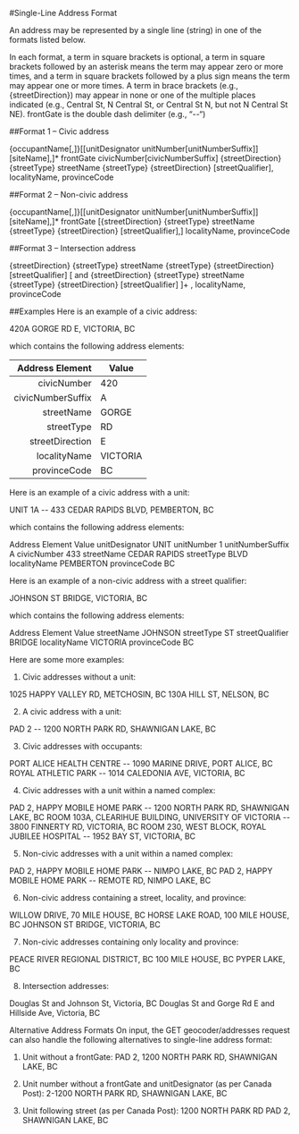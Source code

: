 #Single-Line Address Format

An address may be represented by a single line (string) in one of the formats listed below. 

In each format, a term in square brackets is optional, a term in square brackets followed by an asterisk means the term may appear zero or more times, and a term in square brackets followed by a plus sign means the term may appear one or more times.  A term in brace brackets (e.g., {streetDirection}) may appear in none or one of the multiple places indicated (e.g., Central St, N Central St, or Central St N, but not N Central St NE). frontGate is the double dash delimiter (e.g., “--“) 

##Format 1 – Civic address

{occupantName[,]}[[unitDesignator unitNumber[unitNumberSuffix]] [siteName],]* frontGate civicNumber[civicNumberSuffix] {streetDirection} {streetType} streetName {streetType} {streetDirection} [streetQualifier], localityName, provinceCode


##Format 2 – Non-civic address

{occupantName[,]}[[unitDesignator unitNumber[unitNumberSuffix]] [siteName],]* frontGate [{streetDirection} {streetType} streetName {streetType} {streetDirection} [streetQualifier],] localityName, provinceCode


##Format 3 – Intersection address

{streetDirection} {streetType} streetName {streetType} {streetDirection} [streetQualifier] [ and {streetDirection} {streetType} streetName {streetType} {streetDirection} [streetQualifier] ]+ , localityName, provinceCode


##Examples
Here is an example of a civic address:

420A GORGE RD E, VICTORIA, BC

which contains the following address elements:

Address Element |	Value
----: | -----------
civicNumber |	420
civicNumberSuffix |	A
streetName |	GORGE
streetType |	RD
streetDirection |	E
localityName |	VICTORIA
provinceCode |	BC


Here is an example of a civic address with a unit:

UNIT 1A -- 433 CEDAR RAPIDS BLVD, PEMBERTON, BC 

which contains the following address elements:

Address Element	Value
unitDesignator	UNIT
unitNumber	1
unitNumberSuffix	A
civicNumber	433
streetName	CEDAR RAPIDS
streetType	BLVD
localityName	PEMBERTON
provinceCode	BC


Here is an example of a non-civic address with a street qualifier:

JOHNSON ST BRIDGE, VICTORIA, BC 

which contains the following address elements:

Address Element	Value
streetName	JOHNSON
streetType	ST
streetQualifier	BRIDGE
localityName	VICTORIA
provinceCode	BC


Here are some more examples: 

1.	Civic addresses without a unit: 

1025 HAPPY VALLEY RD, METCHOSIN, BC 
130A HILL ST, NELSON, BC 

2.	A civic address with a unit: 

PAD 2 -- 1200 NORTH PARK RD, SHAWNIGAN LAKE, BC 

3.	Civic addresses with occupants: 

PORT ALICE HEALTH CENTRE -- 1090 MARINE DRIVE, PORT ALICE, BC 
ROYAL ATHLETIC PARK -- 1014 CALEDONIA AVE, VICTORIA, BC 

4.	Civic addresses with a unit within a named complex: 

PAD 2, HAPPY MOBILE HOME PARK -- 1200 NORTH PARK RD, SHAWNIGAN LAKE, BC 
ROOM 103A, CLEARIHUE BUILDING, UNIVERSITY OF VICTORIA -- 3800 FINNERTY RD, VICTORIA, BC 
ROOM 230, WEST BLOCK, ROYAL JUBILEE HOSPITAL -- 1952 BAY ST, VICTORIA, BC 

5.	Non-civic addresses with a unit within a named complex: 

PAD 2, HAPPY MOBILE HOME PARK -- NIMPO LAKE, BC 
PAD 2, HAPPY MOBILE HOME PARK -- REMOTE RD, NIMPO LAKE, BC 


6.	Non-civic address containing a street, locality, and  province: 

WILLOW DRIVE, 70 MILE HOUSE, BC 
HORSE LAKE ROAD, 100 MILE HOUSE, BC
JOHNSON ST BRIDGE, VICTORIA, BC 

7.	Non-civic addresses containing only  locality and province: 

PEACE RIVER REGIONAL DISTRICT, BC 
100 MILE HOUSE, BC 
PYPER LAKE, BC 

8.	Intersection addresses: 

Douglas St and Johnson St, Victoria, BC
Douglas St and Gorge Rd E and Hillside Ave, Victoria, BC

 
Alternative Address Formats
On input, the GET geocoder/addresses request can also handle the following alternatives to single-line address format:

1.	Unit without a frontGate:
PAD 2, 1200 NORTH PARK RD, SHAWNIGAN LAKE, BC 

2.	Unit number without a frontGate and unitDesignator (as per Canada Post):
2-1200 NORTH PARK RD, SHAWNIGAN LAKE, BC 

3.	Unit following street (as per Canada Post):
1200 NORTH PARK RD PAD 2, SHAWNIGAN LAKE, BC 

